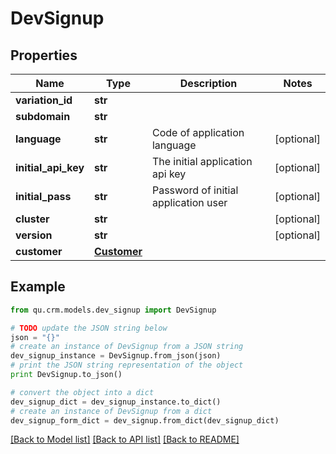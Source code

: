# DevSignup


## Properties
Name | Type | Description | Notes
------------ | ------------- | ------------- | -------------
**variation_id** | **str** |  | 
**subdomain** | **str** |  | 
**language** | **str** | Code of application language | [optional] 
**initial_api_key** | **str** | The initial application api key | [optional] 
**initial_pass** | **str** | Password of initial application user | [optional] 
**cluster** | **str** |  | [optional] 
**version** | **str** |  | [optional] 
**customer** | [**Customer**](Customer.md) |  | 

## Example

```python
from qu.crm.models.dev_signup import DevSignup

# TODO update the JSON string below
json = "{}"
# create an instance of DevSignup from a JSON string
dev_signup_instance = DevSignup.from_json(json)
# print the JSON string representation of the object
print DevSignup.to_json()

# convert the object into a dict
dev_signup_dict = dev_signup_instance.to_dict()
# create an instance of DevSignup from a dict
dev_signup_form_dict = dev_signup.from_dict(dev_signup_dict)
```
[[Back to Model list]](../README.md#documentation-for-models) [[Back to API list]](../README.md#documentation-for-api-endpoints) [[Back to README]](../README.md)


